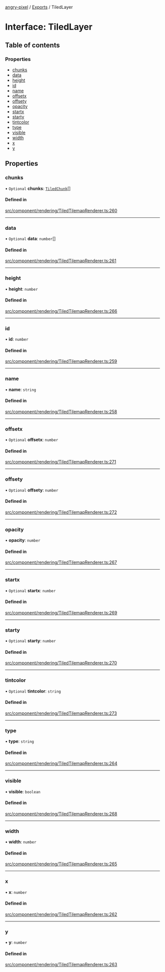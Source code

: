 [angry-pixel](../README.md) / [Exports](../modules.md) / TiledLayer

# Interface: TiledLayer

## Table of contents

### Properties

- [chunks](TiledLayer.md#chunks)
- [data](TiledLayer.md#data)
- [height](TiledLayer.md#height)
- [id](TiledLayer.md#id)
- [name](TiledLayer.md#name)
- [offsetx](TiledLayer.md#offsetx)
- [offsety](TiledLayer.md#offsety)
- [opacity](TiledLayer.md#opacity)
- [startx](TiledLayer.md#startx)
- [starty](TiledLayer.md#starty)
- [tintcolor](TiledLayer.md#tintcolor)
- [type](TiledLayer.md#type)
- [visible](TiledLayer.md#visible)
- [width](TiledLayer.md#width)
- [x](TiledLayer.md#x)
- [y](TiledLayer.md#y)

## Properties

### chunks

• `Optional` **chunks**: [`TiledChunk`](TiledChunk.md)[]

#### Defined in

[src/component/rendering/TiledTilemapRenderer.ts:260](https://github.com/angry-pixel-studio/angry-pixel-engine/blob/2e7a4eb/src/component/rendering/TiledTilemapRenderer.ts#L260)

___

### data

• `Optional` **data**: `number`[]

#### Defined in

[src/component/rendering/TiledTilemapRenderer.ts:261](https://github.com/angry-pixel-studio/angry-pixel-engine/blob/2e7a4eb/src/component/rendering/TiledTilemapRenderer.ts#L261)

___

### height

• **height**: `number`

#### Defined in

[src/component/rendering/TiledTilemapRenderer.ts:266](https://github.com/angry-pixel-studio/angry-pixel-engine/blob/2e7a4eb/src/component/rendering/TiledTilemapRenderer.ts#L266)

___

### id

• **id**: `number`

#### Defined in

[src/component/rendering/TiledTilemapRenderer.ts:259](https://github.com/angry-pixel-studio/angry-pixel-engine/blob/2e7a4eb/src/component/rendering/TiledTilemapRenderer.ts#L259)

___

### name

• **name**: `string`

#### Defined in

[src/component/rendering/TiledTilemapRenderer.ts:258](https://github.com/angry-pixel-studio/angry-pixel-engine/blob/2e7a4eb/src/component/rendering/TiledTilemapRenderer.ts#L258)

___

### offsetx

• `Optional` **offsetx**: `number`

#### Defined in

[src/component/rendering/TiledTilemapRenderer.ts:271](https://github.com/angry-pixel-studio/angry-pixel-engine/blob/2e7a4eb/src/component/rendering/TiledTilemapRenderer.ts#L271)

___

### offsety

• `Optional` **offsety**: `number`

#### Defined in

[src/component/rendering/TiledTilemapRenderer.ts:272](https://github.com/angry-pixel-studio/angry-pixel-engine/blob/2e7a4eb/src/component/rendering/TiledTilemapRenderer.ts#L272)

___

### opacity

• **opacity**: `number`

#### Defined in

[src/component/rendering/TiledTilemapRenderer.ts:267](https://github.com/angry-pixel-studio/angry-pixel-engine/blob/2e7a4eb/src/component/rendering/TiledTilemapRenderer.ts#L267)

___

### startx

• `Optional` **startx**: `number`

#### Defined in

[src/component/rendering/TiledTilemapRenderer.ts:269](https://github.com/angry-pixel-studio/angry-pixel-engine/blob/2e7a4eb/src/component/rendering/TiledTilemapRenderer.ts#L269)

___

### starty

• `Optional` **starty**: `number`

#### Defined in

[src/component/rendering/TiledTilemapRenderer.ts:270](https://github.com/angry-pixel-studio/angry-pixel-engine/blob/2e7a4eb/src/component/rendering/TiledTilemapRenderer.ts#L270)

___

### tintcolor

• `Optional` **tintcolor**: `string`

#### Defined in

[src/component/rendering/TiledTilemapRenderer.ts:273](https://github.com/angry-pixel-studio/angry-pixel-engine/blob/2e7a4eb/src/component/rendering/TiledTilemapRenderer.ts#L273)

___

### type

• **type**: `string`

#### Defined in

[src/component/rendering/TiledTilemapRenderer.ts:264](https://github.com/angry-pixel-studio/angry-pixel-engine/blob/2e7a4eb/src/component/rendering/TiledTilemapRenderer.ts#L264)

___

### visible

• **visible**: `boolean`

#### Defined in

[src/component/rendering/TiledTilemapRenderer.ts:268](https://github.com/angry-pixel-studio/angry-pixel-engine/blob/2e7a4eb/src/component/rendering/TiledTilemapRenderer.ts#L268)

___

### width

• **width**: `number`

#### Defined in

[src/component/rendering/TiledTilemapRenderer.ts:265](https://github.com/angry-pixel-studio/angry-pixel-engine/blob/2e7a4eb/src/component/rendering/TiledTilemapRenderer.ts#L265)

___

### x

• **x**: `number`

#### Defined in

[src/component/rendering/TiledTilemapRenderer.ts:262](https://github.com/angry-pixel-studio/angry-pixel-engine/blob/2e7a4eb/src/component/rendering/TiledTilemapRenderer.ts#L262)

___

### y

• **y**: `number`

#### Defined in

[src/component/rendering/TiledTilemapRenderer.ts:263](https://github.com/angry-pixel-studio/angry-pixel-engine/blob/2e7a4eb/src/component/rendering/TiledTilemapRenderer.ts#L263)
